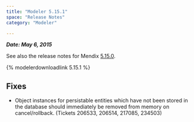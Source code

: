 ```yaml
---
title: "Modeler 5.15.1"
space: "Release Notes"
category: "Modeler"

---
```


***Date: May 6, 2015***

See also the release notes for Mendix [5.15.0](modeler-5.15.0).

{% modelerdownloadlink 5.15.1 %}

## <a name="fixes" rel="nofollow"></a>

## Fixes

*   Object instances for persistable entities which have not been stored in the database should immediately be removed from memory on cancel/rollback. (Tickets 206533, 206514, 217085, 234503)